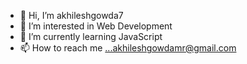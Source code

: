 - 👋 Hi, I’m akhileshgowda7
- 👀 I’m interested in Web Development
- 🌱 I’m currently learning JavaScript
- 📫 How to reach me ...akhileshgowdamr@gmail.com

<!---
akhileshgowda7/akhileshgowda7 is a ✨ special ✨ repository because its `README.md` (this file) appears on your GitHub profile.
You can click the Preview link to take a look at your changes.
--->
